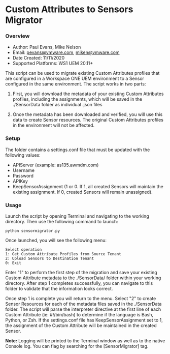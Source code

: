 # Custom Attributes to Sensors Migrator

### Overview
* Author: Paul Evans, Mike Nelson
* Email: pevans@vmware.com, miken@vmware.com
* Date Created: 11/11/2020
* Supported Platforms: WS1 UEM 20.11+

This script can be used to migrate existing Custom Attributes profiles that are configured in a Workspace ONE UEM environment to a Sensor configured in the same environment.  The script works in two parts:

1) First, you will download the metadata of your existing Custom Attributes profiles, including the assignments, which will be saved in the ./SensorData folder as individual .json files

2) Once the metadata has been downloaded and verified, you will use this data to create Sensor resources.  The original Custom Attributes profiles in the environment will not be affected.

### Setup

The folder contains a settings.conf file that must be updated with the following values:

* APIServer (example: as135.awmdm.com)
* Username
* Password
* APIKey
* KeepSensorAssignment (1 or 0.  If 1, all created Sensors will maintain the existing assignment.  If 0, created Sensors will remain unassigned).

### Usage

Launch the script by opening Terminal and navigating to the working directory.  Then use the following command to launch:


```
python sensormigrator.py

```

Once launched, you will see the following menu:

```
Select operation
1: Get Custom Attribute Profiles from Source Tenant
2: Upload Sensors to Destination Tenant
0: Exit
```

Enter "1" to perform the first step of the migration and save your existing Custom Attribute metadata to the ./SensorData/ folder within your working directory.  After step 1 completes successfully, you can navigate to this folder to validate that the information looks correct.

Once step 1 is complete you will return to the menu.  Select "2" to create Sensor Resources for each of the metadata files saved in the ./SensorData folder.  The script will parse the interpreter directive at the first line of each Custom Attribute (ie: #!/bin/bash) to determine if the language is Bash, Python, or Zsh.  If the settings.conf file has KeepSensorAssignment set to 1, the assignment of the Custom Attribute will be maintained in the created Sensor.

**Note:** Logging will be printed to the Terminal window as well as to the native Console log.  You can flag by searching for the [SensorMigrator] tag.